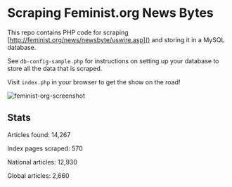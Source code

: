 # Scraping Feminist.org News Bytes

This repo contains PHP code for scraping [http://feminist.org/news/newsbyte/uswire.asp]() and storing it in a MySQL database.

See `db-config-sample.php` for instructions on setting up your database to store all the data that is scraped.

Visit `index.php` in your browser to get the show on the road!

![feminist-org-screenshot](https://cloud.githubusercontent.com/assets/867430/9682874/a3da05ba-52d8-11e5-9cad-f8f9c15071e5.png)

## Stats

Articles found: 14,267

Index pages scraped: 570

National articles: 12,930

Global articles: 2,660